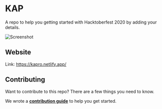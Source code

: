 # KAP

A repo to help you getting started with Hacktoberfest 2020 by adding your details.

![Screenshot](https://i.ibb.co/Z1Zt33f/Capture.jpg)

## Website
Link: https://kapro.netlify.app/

## Contributing

Want to contribute to this repo? There are a few things you need to know.

We wrote a [**contribution guide**](CONTRIBUTING.md) to help you get started.
